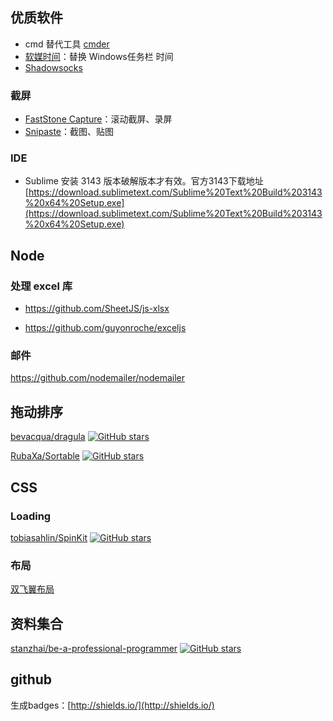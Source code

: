 
## 优质软件

- cmd 替代工具 [cmder](https://github.com/cmderdev/cmder)
- [软媒时间](http://sj.ruanmei.com/)：替换 Windows任务栏 时间
- [Shadowsocks](https://github.com/shadowsocks/shadowsocks-windows)

### 截屏

- [FastStone Capture](https://www.portablesoft.org/faststone-capture/)：滚动截屏、录屏
- [Snipaste](https://zh.snipaste.com/)：截图、贴图

### IDE

- Sublime  安装 3143 版本破解版本才有效。官方3143下载地址[https://download.sublimetext.com/Sublime%20Text%20Build%203143%20x64%20Setup.exe](https://download.sublimetext.com/Sublime%20Text%20Build%203143%20x64%20Setup.exe)


## Node

### 处理 excel 库
- https://github.com/SheetJS/js-xlsx

- https://github.com/guyonroche/exceljs

### 邮件
https://github.com/nodemailer/nodemailer

## 拖动排序


[bevacqua/dragula](https://github.com/bevacqua/dragula)    [![GitHub stars](https://img.shields.io/github/stars/bevacqua/dragula.svg?style=social)](https://github.com/bevacqua/dragula/stargazers)

[RubaXa/Sortable](https://github.com/RubaXa/Sortable)     [![GitHub stars](https://img.shields.io/github/stars/RubaXa/Sortable.svg?style=social)](https://github.com/RubaXa/Sortable/stargazers)

## CSS

### Loading

[tobiasahlin/SpinKit](https://github.com/tobiasahlin/SpinKit)  [![GitHub stars](https://img.shields.io/github/stars/tobiasahlin/SpinKit.svg?style=social)](https://github.com/tobiasahlin/SpinKit/stargazers)

### 布局

[双飞翼布局](https://jsfiddle.net/zg6y3ahy/1/)

## 资料集合

[stanzhai/be-a-professional-programmer](https://github.com/stanzhai/be-a-professional-programmer) [![GitHub stars](https://img.shields.io/github/stars/stanzhai/be-a-professional-programmer.svg?style=social)](https://github.com/stanzhai/be-a-professional-programmer/stargazers)


## github

生成badges：[http://shields.io/](http://shields.io/)
